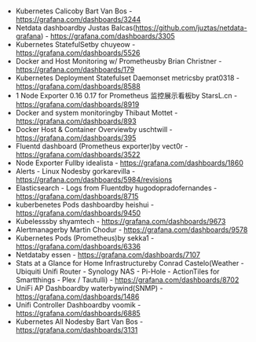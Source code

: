 #

* Kubernetes Calicoby Bart Van Bos - https://grafana.com/dashboards/3244
* Netdata dashboardby Justas Balcas(https://github.com/juztas/netdata-grafana) - https://grafana.com/dashboards/3305
* Kubernetes StatefulSetby chuyeow - https://grafana.com/dashboards/5526
* Docker and Host Monitoring w/ Prometheusby Brian Christner - https://grafana.com/dashboards/179
* Kubernetes Deployment Statefulset Daemonset metricsby prat0318 - https://grafana.com/dashboards/8588
* 1 Node Exporter 0.16 0.17 for Prometheus 监控展示看板by StarsL.cn - https://grafana.com/dashboards/8919
* Docker and system monitoringby Thibaut Mottet - https://grafana.com/dashboards/893
* Docker Host & Container Overviewby uschtwill - https://grafana.com/dashboards/395
* Fluentd dashboard (Prometheus exporter)by vect0r - https://grafana.com/dashboards/3522
* Node Exporter Fullby idealista - https://grafana.com/dashboards/1860
* Alerts - Linux Nodesby gorkarevilla - https://grafana.com/dashboards/5984/revisions
* Elasticsearch - Logs from Fluentdby hugodopradofernandes - https://grafana.com/dashboards/8715
* kuberbenetes Pods dashboardby heishui - https://grafana.com/dashboards/9450
* Kubelesssby shyamtech - https://grafana.com/dashboards/9673
* Alertmanagerby Martin Chodur - https://grafana.com/dashboards/9578
* Kubernetes Pods (Prometheus)by sekka1 - https://grafana.com/dashboards/6336
* Netdataby essen - https://grafana.com/dashboards/7107
* Stats at a Glance for Home Infrastructureby Conrad Castelo(Weather - Ubiquiti Unifi Router - Synology NAS - Pi-Hole - ActionTiles for Smartthings - Plex / Tautulli) - https://grafana.com/dashboards/8702
* UniFi AP Dashboardby waterbywind(SNMP) - https://grafana.com/dashboards/1486
* Unifi Controller Dashboardby voomik - https://grafana.com/dashboards/6885
* Kubernetes All Nodesby Bart Van Bos - https://grafana.com/dashboards/3131
